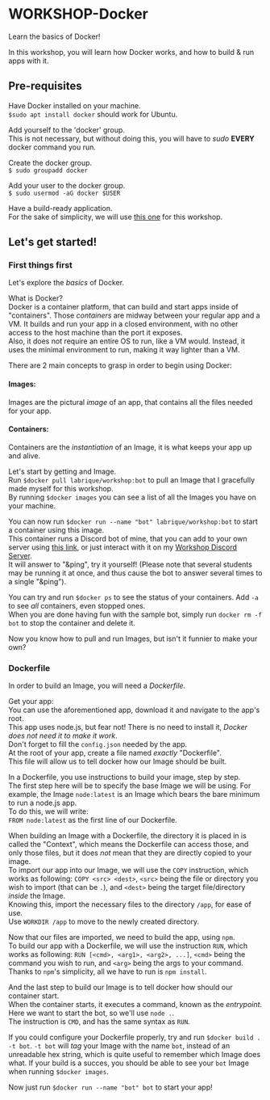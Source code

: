 # WORKSHOP-Docker
Learn the basics of Docker!

In this workshop, you will learn how Docker works, and how to build & run apps with it.  

## Pre-requisites
Have Docker installed on your machine.  
`$sudo apt install docker` should work for Ubuntu.

Add yourself to the 'docker' group.  
This is not necessary, but without doing this, you will have to *sudo* **EVERY** docker command you run.

Create the docker group.  
`$ sudo groupadd docker`

Add your user to the docker group.  
`$ sudo usermod -aG docker $USER`



Have a build-ready application.  
For the sake of simplicity, we will use [this one](https://github.com/LaBrique/WORKSHOP-Discord.js) for this workshop.
  
## Let's get started!

### First things first

Let's explore the *basics* of Docker.

What is Docker?  
Docker is a container platform, that can build and start apps inside of "containers". Those *containers* are midway between your regular app and a VM. It builds and run your app in a closed environment, with no other access to the host machine than the port it exposes.  
Also, it does not require an entire OS to run, like a VM would. Instead, it uses the minimal environment to run, making it way lighter than a VM.

There are 2 main concepts to grasp in order to begin using Docker:
#### Images:
Images are the pictural *image* of an app, that contains all the files needed for your app.
#### Containers:
Containers are the *instantiation* of an Image, it is what keeps your app up and alive.

Let's start by getting and Image.  
Run `$docker pull labrique/workshop:bot` to pull an Image that I gracefully made myself for this workshop.  
By running `$docker images` you can see a list of all the Images you have on your machine.

You can now run `$docker run --name "bot" labrique/workshop:bot` to start a container using this image.  
This container runs a Discord bot of mine, that you can add to your own server using [this link](https://discordapp.com/api/oauth2/authorize?client_id=567716464422027264&permissions=3072&scope=bot), or just interact with it on my [Workshop Discord Server](https://discord.gg/MUaPYxX).  
It will answer to "&ping", try it yourself! (Please note that several students may be running it at once, and thus cause the bot to answer several times to a single "&ping").

You can try and run `$docker ps` to see the status of your containers. Add `-a` to see *all* containers, even stopped ones.  
When you are done having fun with the sample bot, simply run `docker rm -f bot` to stop the container and delete it.


Now you know how to pull and run Images, but isn't it funnier to make your own?

### Dockerfile

In order to build an Image, you will need a *Dockerfile*.

Get your app:  
You can use the aforementioned app, download it and navigate to the app's root.  
This app uses node.js, but fear not! There is no need to install it, *Docker does not need it to make it work*.  
Don't forget to fill the `config.json` needed by the app.  
At the root of your app, create a file named *exactly* "Dockerfile".  
This file will allow us to tell docker how our Image should be built.

In a Dockerfile, you use instructions to build your image, step by step.  
The first step here will be to specify the base Image we will be using. For example, the Image `node:latest` is an Image which bears the bare minimum to run a node.js app.  
To do this, we will write:  
`FROM node:latest` as the first line of our Dockerfile.

When building an Image with a Dockerfile, the directory it is placed in is called the "Context", which means the Dockerfile can access those, and only those files, but it does *not* mean that they are directly copied to your image.  
To import our app into our Image, we will use the `COPY` instruction, which works as following: `COPY <src> <dest>`, `<src>` being the file or directory you wish to import (that can be `.`), and `<dest>` being the target file/directory *inside* the Image.  
Knowing this, import the necessary files to the directory `/app`, for ease of use.  
Use `WORKDIR /app` to move to the newly created directory.

Now that our files are imported, we need to build the app, using `npm`.  
To build our app with a Dockerfile, we will use the instruction `RUN`, which works as following: `RUN [<cmd>, <arg1>, <arg2>, ...]`, `<cmd>` being the command you wish to run, and `<arg>` being the args to your command.  
Thanks to `npm`'s simplicity, all we have to run is `npm install`.

And the last step to build our Image is to tell docker how should our container start.  
When the container starts, it executes a command, known as the *entrypoint*.  
Here we want to start the bot, so we'll use `node .`.  
The instruction is `CMD`, and has the same syntax as `RUN`.

If you could configure your Dockerfile properly, try and run `$docker build . -t bot`. `-t bot` will *tag* your Image with the name `bot`, instead of an unreadable hex string, which is quite useful to remember which Image does what.
If your build is a succes, you should be able to see your `bot` Image when running `$docker images`.

Now just run `$docker run --name "bot" bot` to start your app!
